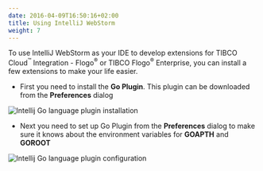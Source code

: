 ```yaml
---
date: 2016-04-09T16:50:16+02:00
title: Using IntelliJ WebStorm
weight: 7
---
```


To use IntelliJ WebStorm as your IDE to develop extensions for TIBCO Cloud<sup>&trade;</sup> Integration - Flogo<sup>&reg;</sup> or TIBCO Flogo<sup>&reg;</sup> Enterprise, you can install a few extensions to make your life easier.

* First you need to install the **Go Plugin**. This plugin can be downloaded from the **Preferences** dialog

![Intellij Go language plugin installation](../../images/goplugin-webstorm-install.png)

* Next you need to set up Go Plugin from the **Preferences** dialog to make sure it knows about the environment variables for **GOAPTH** and **GOROOT**

![Intellij Go language plugin configuration](../../images/goplugin-webstorm-settings.png)
